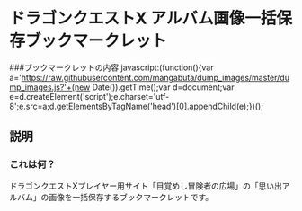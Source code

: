 # ドラゴンクエストX アルバム画像一括保存ブックマークレット

###ブックマークレットの内容
    javascript:(function(){var a='https://raw.githubusercontent.com/mangabuta/dump_images/master/dump_images.js?'+(new Date()).getTime();var d=document;var e=d.createElement('script');e.charset='utf-8';e.src=a;d.getElementsByTagName('head')[0].appendChild(e);})();

## 説明
### これは何？
ドラゴンクエストXプレイヤー用サイト「目覚めし冒険者の広場」の「思い出アルバム」の画像を一括保存するブックマークレットです。
